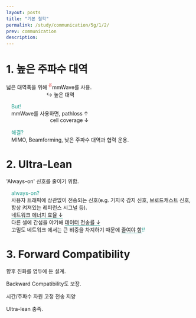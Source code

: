 ```yaml
---
layout: posts
title: "기본 철학"
permalink: /study/communication/5g/1/2/
prev: communication
description:
---
```


# 1. 높은 주파수 대역

<p>
넓은 대역폭을 위해 <sup><img src="/images/note/note-star.png" style="height:1em;"/></sup>mmWave를 사용.<br>
<span style="margin-left:7.8em;">&#8618; 높은 대역</span>
</p>
<p style="margin-left:1em;">
<font color="#24A091">But!</font><br>
mmWave를 사용하면, pathloss &uarr;<br>
<span style="margin-left:7.5em;">cell coverage &darr;</span>
</p>
<p style="margin-left:1em;">
<font color="#24A091">해결?</font><br>
MIMO, Beamforming, 낮은 주파수 대역과 협력 운용.
</p>

# 2. Ultra-Lean

<p>
'Always-on' 신호를 줄이기 위함.
</p>
<p style="margin-left:1em;">
<font color="#24A091">always-on?</font><br>
사용자 트래픽에 상관없이 전송되는 신호(e.g. 기지국 감지 신호, 브로드캐스트 신호, 항상 켜져있는 레퍼런스 시그널 등).<br>
<span style="border-bottom:#24A091 1px solid;">네트워크 에너지 효율 &darr;</span><br>
다른 셀에 간섭을 야기해 <span style="border-bottom:#24A091 1px solid;">데이터 전송률 &darr;</span><br>
고밀도 네트워크 에서는 큰 비중을 차지하기 때문에 <span style="border-bottom:#24A091 1px solid;">줄여야 함</span><font color="#24A091"><i>!!</i></font>
</p>

# 3. Forward Compatibility

<p>향후 진화를 염두에 둔 설계.</p>
<p>Backward Compatibility도 보장.</p>
<p>시간/주파수 자원 고정 전송 지양</p>
<p>Ultra-lean 충족.</p>
